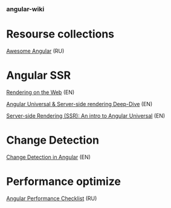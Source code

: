### angular-wiki

# Resourse collections

[Awesome Angular](https://github.com/Angular-RU/angular-awesome-list) (RU)

# Angular SSR

[Rendering on the Web](https://developers.google.com/web/updates/2019/02/rendering-on-the-web) (EN)

[Angular Universal & Server-side rendering Deep-Dive](https://medium.com/@MarkPieszak/angular-universal-server-side-rendering-deep-dive-dc442a6be7b7) (EN)

[Server-side Rendering (SSR): An intro to Angular Universal](https://angular.io/guide/universal) (EN)

# Change Detection

[Change Detection in Angular](https://vsavkin.com/change-detection-in-angular-2-4f216b855d4c) (EN)

# Performance optimize 

[Angular Performance Checklist](https://github.com/mgechev/angular-performance-checklist/blob/master/README.ru-RU.md) (RU)